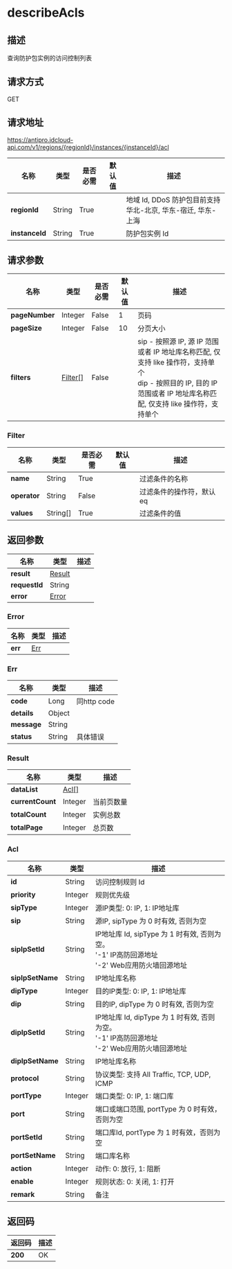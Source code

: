 # describeAcls


## 描述
查询防护包实例的访问控制列表

## 请求方式
GET

## 请求地址
https://antipro.jdcloud-api.com/v1/regions/{regionId}/instances/{instanceId}/acl

|名称|类型|是否必需|默认值|描述|
|---|---|---|---|---|
|**regionId**|String|True| |地域 Id, DDoS 防护包目前支持华北-北京, 华东-宿迁, 华东-上海|
|**instanceId**|String|True| |防护包实例 Id|

## 请求参数
|名称|类型|是否必需|默认值|描述|
|---|---|---|---|---|
|**pageNumber**|Integer|False|1|页码|
|**pageSize**|Integer|False|10|分页大小|
|**filters**|[Filter[]](describeacls#filter)|False| |sip - 按照源 IP, 源 IP 范围或者 IP 地址库名称匹配, 仅支持 like 操作符，支持单个<br>dip - 按照目的 IP, 目的 IP 范围或者 IP 地址库名称匹配, 仅支持 like 操作符，支持单个<br>|

### <div id="filter">Filter</div>
|名称|类型|是否必需|默认值|描述|
|---|---|---|---|---|
|**name**|String|True| |过滤条件的名称|
|**operator**|String|False| |过滤条件的操作符，默认eq|
|**values**|String[]|True| |过滤条件的值|

## 返回参数
|名称|类型|描述|
|---|---|---|
|**result**|[Result](describeacls#result)| |
|**requestId**|String| |
|**error**|[Error](describeacls#error)| |

### <div id="error">Error</div>
|名称|类型|描述|
|---|---|---|
|**err**|[Err](describeacls#err)| |
### <div id="err">Err</div>
|名称|类型|描述|
|---|---|---|
|**code**|Long|同http code|
|**details**|Object| |
|**message**|String| |
|**status**|String|具体错误|
### <div id="result">Result</div>
|名称|类型|描述|
|---|---|---|
|**dataList**|[Acl[]](describeacls#acl)| |
|**currentCount**|Integer|当前页数量|
|**totalCount**|Integer|实例总数|
|**totalPage**|Integer|总页数|
### <div id="acl">Acl</div>
|名称|类型|描述|
|---|---|---|
|**id**|String|访问控制规则 Id|
|**priority**|Integer|规则优先级|
|**sipType**|Integer|源IP类型: 0: IP, 1: IP地址库|
|**sip**|String|源IP, sipType 为 0 时有效, 否则为空|
|**sipIpSetId**|String|IP地址库 Id, sipType 为 1 时有效, 否则为空。<br>'-1' IP高防回源地址<br>'-2' Web应用防火墙回源地址|
|**sipIpSetName**|String|IP地址库名称|
|**dipType**|Integer|目的IP类型: 0: IP, 1: IP地址库|
|**dip**|String|目的IP, dipType 为 0 时有效, 否则为空|
|**dipIpSetId**|String|IP地址库 Id, dipType 为 1 时有效, 否则为空。<br>'-1' IP高防回源地址<br>'-2' Web应用防火墙回源地址|
|**dipIpSetName**|String|IP地址库名称|
|**protocol**|String|协议类型: 支持 All Traffic, TCP, UDP, ICMP|
|**portType**|Integer|端口类型: 0: IP, 1: 端口库|
|**port**|String|端口或端口范围, portType 为 0 时有效，否则为空|
|**portSetId**|String|端口库Id, portType 为 1 时有效，否则为空|
|**portSetName**|String|端口库名称|
|**action**|Integer|动作: 0: 放行, 1: 阻断|
|**enable**|Integer|规则状态: 0: 关闭, 1: 打开|
|**remark**|String|备注|

## 返回码
|返回码|描述|
|---|---|
|**200**|OK|
